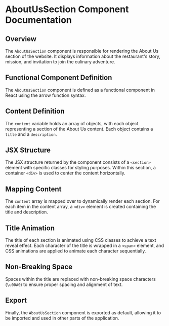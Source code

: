 # AboutUsSection Component Documentation

## Overview

The `AboutUsSection` component is responsible for rendering the About Us section of the website. It displays information about the restaurant's story, mission, and invitation to join the culinary adventure.

## Functional Component Definition

The `AboutUsSection` component is defined as a functional component in React using the arrow function syntax.

## Content Definition

The `content` variable holds an array of objects, with each object representing a section of the About Us content. Each object contains a `title` and a `description`.

## JSX Structure

The JSX structure returned by the component consists of a `<section>` element with specific classes for styling purposes. Within this section, a container `<div>` is used to center the content horizontally.

## Mapping Content

The `content` array is mapped over to dynamically render each section. For each item in the content array, a `<div>` element is created containing the title and description.

## Title Animation

The title of each section is animated using CSS classes to achieve a text reveal effect. Each character of the title is wrapped in a `<span>` element, and CSS animations are applied to animate each character sequentially.

## Non-Breaking Space

Spaces within the title are replaced with non-breaking space characters (`\u00A0`) to ensure proper spacing and alignment of text.

## Export

Finally, the `AboutUsSection` component is exported as default, allowing it to be imported and used in other parts of the application.
